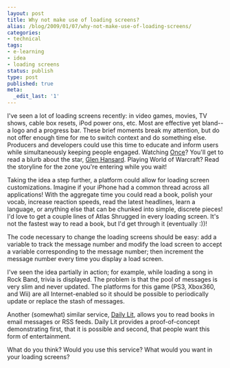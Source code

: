 ```yaml
---
layout: post
title: Why not make use of loading screens?
alias: /blog/2009/01/07/why-not-make-use-of-loading-screens/
categories:
- technical
tags:
- e-learning
- idea
- loading screens
status: publish
type: post
published: true
meta:
  _edit_last: '1'
---
```

I've seen a lot of loading screens recently: in video games, movies, TV shows, cable box resets, iPod power ons, etc. Most are effective yet bland--a logo and a progress bar. These brief moments break my attention, but do not offer enough time for me to switch context and do something else. Producers and developers could use this time to educate and inform users while simultaneously keeping people engaged. Watching <a title="IMDB: Once" href="https://www.imdb.com/title/tt0907657/" target="_blank">Once</a>? You'll get to read a blurb about the star, <a title="Wikipedia: Glen Hansard" href="https://en.wikipedia.org/wiki/Glen_Hansard" target="_blank">Glen Hansard</a>. Playing World of Warcraft? Read the storyline for the zone you're entering while you wait!

Taking the idea a step further, a platform could allow for loading screen customizations. Imagine if your iPhone had a common thread across all applications! With the aggregate time you could read a book, polish your vocab, increase reaction speeds, read the latest headlines, learn a language, or anything else that can be chunked into simple, discrete pieces! I'd love to get a couple lines of Atlas Shrugged in every loading screen. It's not the fastest way to read a book, but I'd get through it (eventually :))!

The code necessary to change the loading screens should be easy: add a variable to track the message number and modify the load screen to accept a variable corresponding to the message number; then increment the message number every time you display a load screen.

I've seen the idea partially in action; for example, while loading a song in Rock Band, trivia is displayed. The problem is that the pool of messages is very slim and never updated. The platforms for this game (PS3, Xbox360, and Wii) are all Internet-enabled so it should be possible to periodically update or replace the stash of messages.

Another (somewhat) similar service, <a title="Daily Lit Dot Com" href="https://www.dailylit.com/" target="_blank">Daily Lit</a>, allows you to read books in email messages or RSS feeds. Daily Lit provides a proof-of-concept demonstrating first, that it is possible and second, that people want this form of entertainment.

What do you think? Would you use this service? What would you want in your loading screens?
